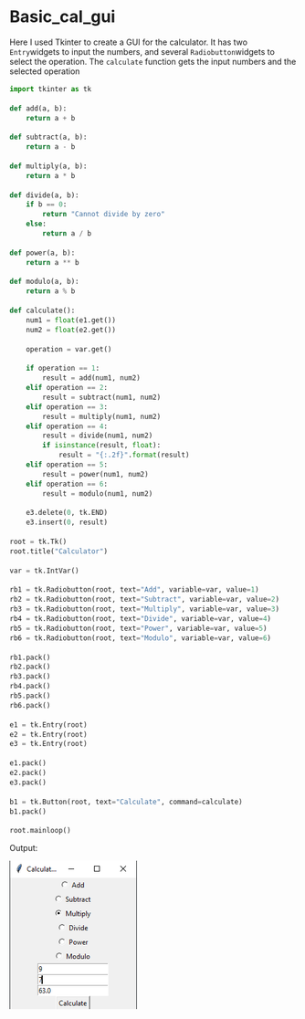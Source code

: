 # Basic_cal_gui

Here I used Tkinter to create a GUI for the calculator. It has two `Entry`widgets to input the numbers, and several `Radiobutton`widgets to select the operation. The `calculate` function gets the input numbers and the selected operation

```python
import tkinter as tk

def add(a, b):
    return a + b

def subtract(a, b):
    return a - b

def multiply(a, b):
    return a * b

def divide(a, b):
    if b == 0:
        return "Cannot divide by zero"
    else:
        return a / b

def power(a, b):
    return a ** b

def modulo(a, b):
    return a % b

def calculate():
    num1 = float(e1.get())
    num2 = float(e2.get())

    operation = var.get()

    if operation == 1:
        result = add(num1, num2)
    elif operation == 2:
        result = subtract(num1, num2)
    elif operation == 3:
        result = multiply(num1, num2)
    elif operation == 4:
        result = divide(num1, num2)
        if isinstance(result, float):
            result = "{:.2f}".format(result)
    elif operation == 5:
        result = power(num1, num2)
    elif operation == 6:
        result = modulo(num1, num2)

    e3.delete(0, tk.END)
    e3.insert(0, result)

root = tk.Tk()
root.title("Calculator")

var = tk.IntVar()

rb1 = tk.Radiobutton(root, text="Add", variable=var, value=1)
rb2 = tk.Radiobutton(root, text="Subtract", variable=var, value=2)
rb3 = tk.Radiobutton(root, text="Multiply", variable=var, value=3)
rb4 = tk.Radiobutton(root, text="Divide", variable=var, value=4)
rb5 = tk.Radiobutton(root, text="Power", variable=var, value=5)
rb6 = tk.Radiobutton(root, text="Modulo", variable=var, value=6)

rb1.pack()
rb2.pack()
rb3.pack()
rb4.pack()
rb5.pack()
rb6.pack()

e1 = tk.Entry(root)
e2 = tk.Entry(root)
e3 = tk.Entry(root)

e1.pack()
e2.pack()
e3.pack()

b1 = tk.Button(root, text="Calculate", command=calculate)
b1.pack()

root.mainloop()
```

Output:

![Untitled](Untitled.png)